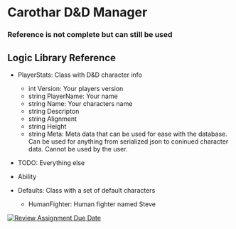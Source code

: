 # Carothar D&D Manager

### Reference is not complete but can still be used

## Logic Library Reference
- PlayerStats: Class with D&D character info
    - int Version: Your players version
    - string PlayerName: Your name
    - string Name: Your characters name
    - string Descripton
    - string Alignment
    - string Height
    - string Meta: Meta data that can be used for ease with the database. Can
    be used for anything from serialized json to coninued character data. Cannot
    be used by the user.
- TODO: Everything else

- Ability
- Defaults: Class with a set of default characters 
    - HumanFighter: Human fighter named Steve

[![Review Assignment Due Date](https://classroom.github.com/assets/deadline-readme-button-24ddc0f5d75046c5622901739e7c5dd533143b0c8e959d652212380cedb1ea36.svg)](https://classroom.github.com/a/h3Mc9z4G)
